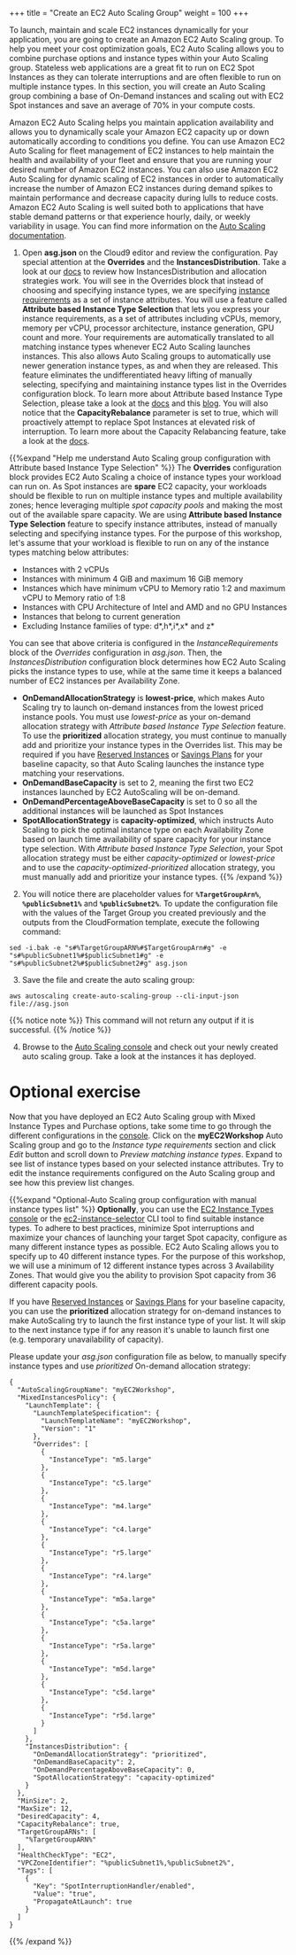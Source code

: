 +++
title = "Create an EC2 Auto Scaling Group"
weight = 100
+++

To launch, maintain and scale EC2 instances dynamically for your application, you are going to create an Amazon EC2 Auto Scaling group. To help you meet your cost optimization goals, EC2 Auto Scaling allows you to combine purchase options and instance types within your Auto Scaling group. Stateless web applications are a great fit to run on EC2 Spot Instances as they can tolerate interruptions and are often flexible to run on multiple instance types. In this section, you will create an Auto Scaling group combining a base of On-Demand instances and scaling out with EC2 Spot instances and save an average of 70% in your compute costs. 

Amazon EC2 Auto Scaling helps you maintain application availability and allows you to dynamically scale your Amazon EC2 capacity up or down automatically according to conditions you define. You can use Amazon EC2 Auto Scaling for fleet management of EC2 instances to help maintain the health and availability of your fleet and ensure that you are running your desired number of Amazon EC2 instances. You can also use Amazon EC2 Auto Scaling for dynamic scaling of EC2 instances in order to automatically increase the number of Amazon EC2 instances during demand spikes to maintain performance and decrease capacity during lulls to reduce costs. Amazon EC2 Auto Scaling is well suited both to applications that have stable demand patterns or that experience hourly, daily, or weekly variability in usage. You can find more information on the [Auto Scaling documentation](https://docs.aws.amazon.com/autoscaling/ec2/userguide/what-is-amazon-ec2-auto-scaling.html). 

1. Open **asg.json** on the Cloud9 editor and review the configuration. Pay special attention at the **Overrides** and the **InstancesDistribution**. Take a look at our [docs](https://docs.aws.amazon.com/autoscaling/ec2/userguide/asg-purchase-options.html#asg-allocation-strategies) to review how InstancesDistribution and allocation strategies work. You will see in the Overrides block that instead of choosing and specifying instance types, we are specifying [instance requirements](https://docs.aws.amazon.com/autoscaling/ec2/APIReference/API_InstanceRequirements.html) as a set of instance attributes. You will use a feature called **Attribute based Instance Type Selection** that lets you express your instance requirements, as a set of attributes including vCPUs, memory, memory per vCPU, processor architecture, instance generation, GPU count and more. Your requirements are automatically translated to all matching instance types whenever EC2 Auto Scaling launches instances. This also allows Auto Scaling groups to automatically use newer generation instance types, as and when they are released. This feature eliminates the undifferentiated heavy lifting of manually selecting, specifying and maintaining instance types list in the Overrides configuration block. To learn more about Attribute based Instance Type Selection, please take a look at the [docs](https://docs.aws.amazon.com/autoscaling/ec2/userguide/create-asg-instance-type-requirements.html) and this [blog](https://aws.amazon.com/blogs/aws/new-attribute-based-instance-type-selection-for-ec2-auto-scaling-and-ec2-fleet/). You will also notice that the **CapacityRebalance** parameter is set to true, which will proactively attempt to replace Spot Instances at elevated risk of interruption. To learn more about the Capacity Relabancing feature, take a look at the [docs](https://docs.aws.amazon.com/autoscaling/ec2/userguide/capacity-rebalance.html).

{{%expand "Help me understand Auto Scaling group configuration with Attribute based Instance Type Selection" %}}
The **Overrides** configuration block provides EC2 Auto Scaling a choice of instance types your workload can run on. As Spot instances are **spare** EC2 capacity, your workloads should be flexible to run on multiple instance types and multiple availability zones; hence leveraging multiple *spot capacity pools* and making the most out of the available spare capacity. We are using **Attribute based Instance Type Selection** feature to specify instance attributes, instead of manually selecting and specifying instance types. For the purpose of this workshop, let's assume that your workload is flexible to run on any of the instance types matching below attributes:
 * Instances with 2 vCPUs
 * Instances with minimum 4 GiB and maximum 16 GiB memory  
 * Instances which have minimum vCPU to Memory ratio 1:2 and maximum vCPU to Memory ratio of 1:8  
 * Instances with CPU Architecture of Intel and AMD and no GPU Instances  
 * Instances that belong to current generation  
 * Excluding Instance families of type: d*,h*,i*,x* and z*    

You can see that above criteria is configured in the *InstanceRequirements* block of the *Overrides* configuration in *asg.json*. Then, the *InstancesDistribution* configuration block determines how EC2 Auto Scaling picks the instance types to use, while at the same time it keeps a balanced number of EC2 instances per Availability Zone.

* **OnDemandAllocationStrategy** is **lowest-price**, which makes Auto Scaling try to launch on-demand instances from the lowest priced instance pools. You must use *lowest-price* as your on-demand allocation strategy with *Attribute based Instance Type Selection* feature. To use the **prioritized** allocation strategy, you must continue to manually add and prioritize your instance types in the Overrides list. This may be required if you have [Reserved Instances](https://aws.amazon.com/ec2/pricing/reserved-instances/) or [Savings Plans](https://aws.amazon.com/savingsplans/) for your baseline capacity, so that Auto Scaling launches the instance type matching your reservations.   
* **OnDemandBaseCapacity** is set to 2, meaning the first two EC2 instances launched by EC2 AutoScaling will be on-demand.
* **OnDemandPercentageAboveBaseCapacity** is set to 0 so all the additional instances will be launched as Spot Instances
* **SpotAllocationStrategy** is **capacity-optimized**, which instructs Auto Scaling to pick the optimal instance type on each Availability Zone based on launch time availability of spare capacity for your instance type selection. With *Attribute based Instance Type Selection*, your Spot allocation strategy must be either *capacity-optimized* or *lowest-price* and to use the *capacity-optimized-prioritized* allocation strategy, you must manually add and prioritize your instance types.
{{% /expand %}}

2. You will notice there are placeholder values for **`%TargetGroupArn%`**, **`%publicSubnet1%`** and **`%publicSubnet2%`**. To update the configuration file with the values of the Target Group you created previously and the outputs from the CloudFormation template, execute the following command:
```
sed -i.bak -e "s#%TargetGroupARN%#$TargetGroupArn#g" -e "s#%publicSubnet1%#$publicSubnet1#g" -e "s#%publicSubnet2%#$publicSubnet2#g" asg.json
```

3. Save the file and create the auto scaling group:
```
aws autoscaling create-auto-scaling-group --cli-input-json file://asg.json
```
{{% notice note %}}
This command will not return any output if it is successful.
{{% /notice %}}

	
4. Browse to the [Auto Scaling console](https://console.aws.amazon.com/ec2/autoscaling/home#AutoScalingGroups:view=details) and check out your newly created auto scaling group. Take a look at the instances it has deployed.

# Optional exercise

Now that you have deployed an EC2 Auto Scaling group with Mixed Instance Types and Purchase options, take some time to go through the different configurations in the [console](https://console.aws.amazon.com/ec2autoscaling/home?#/). Click on the **myEC2Workshop** Auto Scaling group and go to the *Instance type requirements* section and click *Edit* button and scroll down to *Preview matching instance types*. Expand to see list of instance types based on your selected instance attributes. Try to edit the instance requirements configured on the Auto Scaling group and see how this preview list changes.


{{%expand "Optional-Auto Scaling group configuration with manual instance types list" %}}
**Optionally**, you can use the [EC2 Instance Types console](https://console.aws.amazon.com/ec2/v2/home?#InstanceTypes:) or the [ec2-instance-selector](https://github.com/aws/amazon-ec2-instance-selector) CLI tool to find suitable instance types. To adhere to best practices, minimize Spot interruptions and maximize your chances of launching your target Spot capacity, configure as many different instance types as possible. EC2 Auto Scaling allows you to specify up to 40 different instance types. For the purpose of this workshop, we will use a minimum of 12 different instance types across 3 Availability Zones. That would give you the ability to provision Spot capacity from 36 different capacity pools. 

If you have [Reserved Instances](https://aws.amazon.com/ec2/pricing/reserved-instances/) or [Savings Plans](https://aws.amazon.com/savingsplans/) for your baseline capacity, you can use the **prioritized** allocation strategy for on-demand instances to make AutoScaling try to launch the first instance type of your list. It will skip to the next instance type if for any reason it's unable to launch first one (e.g. temporary unavailability of capacity).

Please update your *asg.json* configuration file as below, to manually specify instance types and use *prioritized* On-demand allocation strategy:
```
{
  "AutoScalingGroupName": "myEC2Workshop",
  "MixedInstancesPolicy": {
    "LaunchTemplate": {
      "LaunchTemplateSpecification": {
        "LaunchTemplateName": "myEC2Workshop",
        "Version": "1"
      },
      "Overrides": [
        {
          "InstanceType": "m5.large"
        },
        {
          "InstanceType": "c5.large"
        },
        {
          "InstanceType": "m4.large"
        },
        {
          "InstanceType": "c4.large"
        },
        {
          "InstanceType": "r5.large"
        },
        {
          "InstanceType": "r4.large"
        },
        {
          "InstanceType": "m5a.large"
        },
        {
          "InstanceType": "c5a.large"
        },
        {
          "InstanceType": "r5a.large"
        },
        {
          "InstanceType": "m5d.large"
        },
        {
          "InstanceType": "c5d.large"
        },
        {
          "InstanceType": "r5d.large"
        }
      ]
    },
    "InstancesDistribution": {
      "OnDemandAllocationStrategy": "prioritized",
      "OnDemandBaseCapacity": 2,
      "OnDemandPercentageAboveBaseCapacity": 0,
      "SpotAllocationStrategy": "capacity-optimized"
    }
  },
  "MinSize": 2,
  "MaxSize": 12,
  "DesiredCapacity": 4,
  "CapacityRebalance": true,
  "TargetGroupARNs": [
    "%TargetGroupARN%"
  ],
  "HealthCheckType": "EC2",
  "VPCZoneIdentifier": "%publicSubnet1%,%publicSubnet2%",
  "Tags": [
    {
      "Key": "SpotInterruptionHandler/enabled",
      "Value": "true",
      "PropagateAtLaunch": true
    }
  ]
}
```
{{% /expand %}}